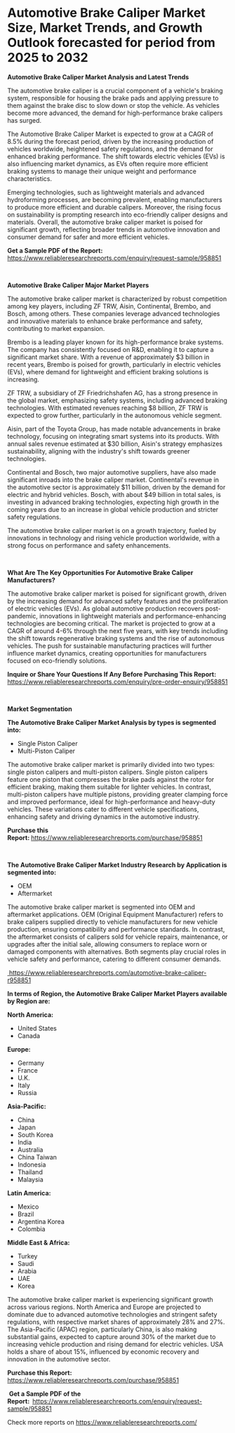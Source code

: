 <p><h1>Automotive Brake Caliper Market Size, Market Trends, and Growth Outlook forecasted for period from 2025 to 2032</h1></p><p><strong>Automotive Brake Caliper Market Analysis and Latest Trends</strong></p>
<p><p>The automotive brake caliper is a crucial component of a vehicle's braking system, responsible for housing the brake pads and applying pressure to them against the brake disc to slow down or stop the vehicle. As vehicles become more advanced, the demand for high-performance brake calipers has surged. </p><p>The Automotive Brake Caliper Market is expected to grow at a CAGR of 8.5% during the forecast period, driven by the increasing production of vehicles worldwide, heightened safety regulations, and the demand for enhanced braking performance. The shift towards electric vehicles (EVs) is also influencing market dynamics, as EVs often require more efficient braking systems to manage their unique weight and performance characteristics. </p><p>Emerging technologies, such as lightweight materials and advanced hydroforming processes, are becoming prevalent, enabling manufacturers to produce more efficient and durable calipers. Moreover, the rising focus on sustainability is prompting research into eco-friendly caliper designs and materials. Overall, the automotive brake caliper market is poised for significant growth, reflecting broader trends in automotive innovation and consumer demand for safer and more efficient vehicles.</p></p>
<p><strong>Get a Sample PDF of the Report:&nbsp;</strong> <a href="https://www.reliableresearchreports.com/enquiry/request-sample/958851?utm_campaign=3077&utm_medium=2&utm_source=Github&utm_content=ia&utm_term=30032025&utm_id=automotive-brake-caliper">https://www.reliableresearchreports.com/enquiry/request-sample/958851</a></p>
<p>&nbsp;</p>
<p><strong>Automotive Brake Caliper Major Market Players</strong></p>
<p><p>The automotive brake caliper market is characterized by robust competition among key players, including ZF TRW, Aisin, Continental, Brembo, and Bosch, among others. These companies leverage advanced technologies and innovative materials to enhance brake performance and safety, contributing to market expansion.</p><p>Brembo is a leading player known for its high-performance brake systems. The company has consistently focused on R&D, enabling it to capture a significant market share. With a revenue of approximately $3 billion in recent years, Brembo is poised for growth, particularly in electric vehicles (EVs), where demand for lightweight and efficient braking solutions is increasing.</p><p>ZF TRW, a subsidiary of ZF Friedrichshafen AG, has a strong presence in the global market, emphasizing safety systems, including advanced braking technologies. With estimated revenues reaching $8 billion, ZF TRW is expected to grow further, particularly in the autonomous vehicle segment.</p><p>Aisin, part of the Toyota Group, has made notable advancements in brake technology, focusing on integrating smart systems into its products. With annual sales revenue estimated at $30 billion, Aisin's strategy emphasizes sustainability, aligning with the industry's shift towards greener technologies.</p><p>Continental and Bosch, two major automotive suppliers, have also made significant inroads into the brake caliper market. Continental's revenue in the automotive sector is approximately $11 billion, driven by the demand for electric and hybrid vehicles. Bosch, with about $49 billion in total sales, is investing in advanced braking technologies, expecting high growth in the coming years due to an increase in global vehicle production and stricter safety regulations.</p><p>The automotive brake caliper market is on a growth trajectory, fueled by innovations in technology and rising vehicle production worldwide, with a strong focus on performance and safety enhancements.</p></p>
<p>&nbsp;</p>
<p><strong>What Are The Key Opportunities For Automotive Brake Caliper Manufacturers?</strong></p>
<p><p>The automotive brake caliper market is poised for significant growth, driven by the increasing demand for advanced safety features and the proliferation of electric vehicles (EVs). As global automotive production recovers post-pandemic, innovations in lightweight materials and performance-enhancing technologies are becoming critical. The market is projected to grow at a CAGR of around 4-6% through the next five years, with key trends including the shift towards regenerative braking systems and the rise of autonomous vehicles. The push for sustainable manufacturing practices will further influence market dynamics, creating opportunities for manufacturers focused on eco-friendly solutions.</p></p>
<p><strong>Inquire or Share Your Questions If Any Before Purchasing This Report:</strong> <a href="https://www.reliableresearchreports.com/enquiry/pre-order-enquiry/958851?utm_campaign=3077&utm_medium=2&utm_source=Github&utm_content=ia&utm_term=30032025&utm_id=automotive-brake-caliper">https://www.reliableresearchreports.com/enquiry/pre-order-enquiry/958851</a></p>
<p>&nbsp;</p>
<p><strong>Market Segmentation</strong></p>
<p><strong>The Automotive Brake Caliper Market Analysis by types is segmented into:</strong></p>
<p><ul><li>Single Piston Caliper</li><li>Multi-Piston Caliper</li></ul></p>
<p><p>The automotive brake caliper market is primarily divided into two types: single piston calipers and multi-piston calipers. Single piston calipers feature one piston that compresses the brake pads against the rotor for efficient braking, making them suitable for lighter vehicles. In contrast, multi-piston calipers have multiple pistons, providing greater clamping force and improved performance, ideal for high-performance and heavy-duty vehicles. These variations cater to different vehicle specifications, enhancing safety and driving dynamics in the automotive industry.</p></p>
<p><strong>Purchase this Report:&nbsp;</strong><a href="https://www.reliableresearchreports.com/purchase/958851?utm_campaign=3077&utm_medium=2&utm_source=Github&utm_content=ia&utm_term=30032025&utm_id=automotive-brake-caliper">https://www.reliableresearchreports.com/purchase/958851</a></p>
<p>&nbsp;</p>
<p><strong>The Automotive Brake Caliper Market Industry Research by Application is segmented into:</strong></p>
<p><ul><li>OEM</li><li>Aftermarket</li></ul></p>
<p><p>The automotive brake caliper market is segmented into OEM and aftermarket applications. OEM (Original Equipment Manufacturer) refers to brake calipers supplied directly to vehicle manufacturers for new vehicle production, ensuring compatibility and performance standards. In contrast, the aftermarket consists of calipers sold for vehicle repairs, maintenance, or upgrades after the initial sale, allowing consumers to replace worn or damaged components with alternatives. Both segments play crucial roles in vehicle safety and performance, catering to different consumer demands.</p></p>
<p><a href="https://www.reliableresearchreports.com/automotive-brake-caliper-r958851?utm_campaign=3077&utm_medium=2&utm_source=Github&utm_content=ia&utm_term=30032025&utm_id=automotive-brake-caliper">&nbsp;https://www.reliableresearchreports.com/automotive-brake-caliper-r958851</a></p>
<p><strong>In terms of Region, the Automotive Brake Caliper Market Players available by Region are:</strong></p>
<p>
    <p> <strong> North America: </strong>
        <ul>
            <li>United States</li>
            <li>Canada</li>
        </ul>
        </p> 
    <p> <strong> Europe: </strong>
        <ul>
            <li>Germany</li>
            <li>France</li>
            <li>U.K.</li>
            <li>Italy</li>
            <li>Russia</li>
        </ul>
        </p> 
    <p> <strong> Asia-Pacific: </strong>
        <ul>
            <li>China</li>
            <li>Japan</li>
            <li>South Korea</li>
            <li>India</li>
            <li>Australia</li>
            <li>China Taiwan</li>
            <li>Indonesia</li>
            <li>Thailand</li>
            <li>Malaysia</li>
        </ul>
        </p> 
    <p> <strong> Latin America: </strong>
        <ul>
            <li>Mexico</li>
            <li>Brazil</li>
            <li>Argentina Korea</li>
            <li>Colombia</li>
        </ul>
        </p> 
    <p> <strong> Middle East & Africa: </strong>
        <ul>
            <li>Turkey</li>
            <li>Saudi</li>
            <li>Arabia</li>
            <li>UAE</li>
            <li>Korea</li>
        </ul>
    </p>
    </p>
<p><p>The automotive brake caliper market is experiencing significant growth across various regions. North America and Europe are projected to dominate due to advanced automotive technologies and stringent safety regulations, with respective market shares of approximately 28% and 27%. The Asia-Pacific (APAC) region, particularly China, is also making substantial gains, expected to capture around 30% of the market due to increasing vehicle production and rising demand for electric vehicles. USA holds a share of about 15%, influenced by economic recovery and innovation in the automotive sector.</p></p>
<p><strong>Purchase this Report: </strong><a href="https://www.reliableresearchreports.com/purchase/958851?utm_campaign=3077&utm_medium=2&utm_source=Github&utm_content=ia&utm_term=30032025&utm_id=automotive-brake-caliper">https://www.reliableresearchreports.com/purchase/958851</a></p>
<p>&nbsp;<strong>Get a Sample PDF of the Report:&nbsp;&nbsp;</strong><a href="https://www.reliableresearchreports.com/enquiry/request-sample/958851?utm_campaign=3077&utm_medium=2&utm_source=Github&utm_content=ia&utm_term=30032025&utm_id=automotive-brake-caliper">https://www.reliableresearchreports.com/enquiry/request-sample/958851</a></p>
<p><strong></strong></p>
<p>Check more reports on <a href="https://www.reliableresearchreports.com/?utm_campaign=3077&utm_medium=2&utm_source=Github&utm_content=ia&utm_term=30032025&utm_id=automotive-brake-caliper">https://www.reliableresearchreports.com/</a></p>